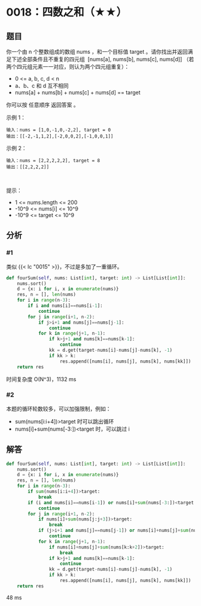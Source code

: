 # 0018：四数之和（★★）


## 题目

你一个由 n 个整数组成的数组 nums ，和一个目标值 target 。请你找出并返回满足下述全部条件且不重复的四元组
 [nums[a], nums[b], nums[c], nums[d]] （若两个四元组元素一一对应，则认为两个四元组重复）：
- 0 <= a, b, c, d < n
- a、b、c 和 d 互不相同
- nums[a] + nums[b] + nums[c] + nums[d] == target

你可以按 任意顺序 返回答案 。


示例 1：

	输入：nums = [1,0,-1,0,-2,2], target = 0
	输出：[[-2,-1,1,2],[-2,0,0,2],[-1,0,0,1]]

示例 2：

	输入：nums = [2,2,2,2,2], target = 8
	输出：[[2,2,2,2]]
 

提示：
- 1 <= nums.length <= 200
- -10^9 <= nums[i] <= 10^9
- -10^9 <= target <= 10^9


## 分析

### #1

类似 {{< lc "0015" >}}，不过是多加了一重循环。

```python
def fourSum(self, nums: List[int], target: int) -> List[List[int]]:
    nums.sort()
    d = {x: i for i, x in enumerate(nums)}
    res, n = [], len(nums)
    for i in range(n-3):
        if i and nums[i]==nums[i-1]:
            continue
        for j in range(i+1, n-2):
            if j>i+1 and nums[j]==nums[j-1]:
                continue
            for k in range(j+1, n-1):
                if k>j+1 and nums[k]==nums[k-1]:
                    continue
                kk = d.get(target-nums[i]-nums[j]-nums[k], -1)
                if kk > k:
                    res.append([nums[i], nums[j], nums[k], nums[kk]])
    return res
```
时间复杂度 O(N^3)，1132 ms

### #2

本题的循环轮数较多，可以加强限制，例如：
- sum(nums[i:i+4])>target 时可以跳出循环
- nums[i]+sum(nums[-3:])<target 时，可以跳过 i

## 解答

```python
def fourSum(self, nums: List[int], target: int) -> List[List[int]]:
    nums.sort()
    d = {x: i for i, x in enumerate(nums)}
    res, n = [], len(nums)
    for i in range(n-3):
        if sum(nums[i:i+4])>target:
            break
        if (i and nums[i]==nums[i-1]) or nums[i]+sum(nums[-3:])<target:
            continue
        for j in range(i+1, n-2):
            if nums[i]+sum(nums[j:j+3])>target:
                break
            if (j>i+1 and nums[j]==nums[j-1]) or nums[i]+nums[j]+sum(nums[-2:])<target:
                continue
            for k in range(j+1, n-1):
                if nums[i]+nums[j]+sum(nums[k:k+2])>target:
                    break
                if k>j+1 and nums[k]==nums[k-1]:
                    continue
                kk = d.get(target-nums[i]-nums[j]-nums[k], -1)
                if kk > k:
                    res.append([nums[i], nums[j], nums[k], nums[kk]])
    return res
```
48 ms
